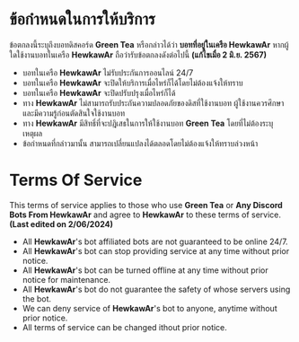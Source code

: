 # ข้อกำหนดในการให้บริการ
ข้อตกลงนี้ระบุถึงบอทดิสคอร์ด **Green Tea** หรือกล่าวได้ว่า **บอทที่อยู่ในเครือ HewkawAr** หากผู้ใดใช้งานบอทในเครือ **HewkawAr** ถือว่ารับข้อตกลงดังต่อไปนี้
**(แก้ไขเมื่อ 2 มิ.ย. 2567)**

- บอทในเครือ **HewkawAr** ไม่รับประกันการออนไลน์ 24/7
- บอทในเครือ **HewkawAr** จะปิดให้บริการเมื่อไหร่ก็ได้โดยไม่ต้องแจ้งให้ทราบ
- บอทในเครือ **HewkawAr** จะปิดปรับปรุงเมื่อไหร่ก็ได้
- ทาง **HewkawAr** ไม่สามารถรับประกันความปลอดภัยของดิสที่ใช้งานบอท ผู้ใช้งานควรศึกษาและมีความรู้ก่อนตัดสินใจใช้งานบอท
- ทาง **HewkawAr** มีสิทธิ์ที่จะปฎิเสธในการให้ใช้งานบอท **Green Tea** โดยที่ไม่ต้องระบุเหตุผล
- ข้อกำหนดที่กล่าวมานั้น สามารถเปลี่ยนแปลงได้ตลอดโดยไม่ต้องแจ้งให้ทราบล่วงหน้า

# Terms Of Service
This terms of service applies to those who use **Green Tea** or **Any Discord Bots From HewkawAr** and agree to **HewkawAr** to these terms of service.
**(Last edited on 2/06/2024)**

- All **HewkawAr**'s bot affiliated bots are not guaranteed to be online 24/7.
- All **HewkawAr**'s bot can stop providing service at any time without prior notice.
- All **HewkawAr**'s bot can be turned offline at any time without prior notice for maintenance.
- All **HewkawAr**'s bot do not guarantee the safety of whose servers using the bot.
- We can deny service of **HewkawAr**'s bot to anyone, anytime without prior notice.
- All terms of service can be changed ithout prior notice.